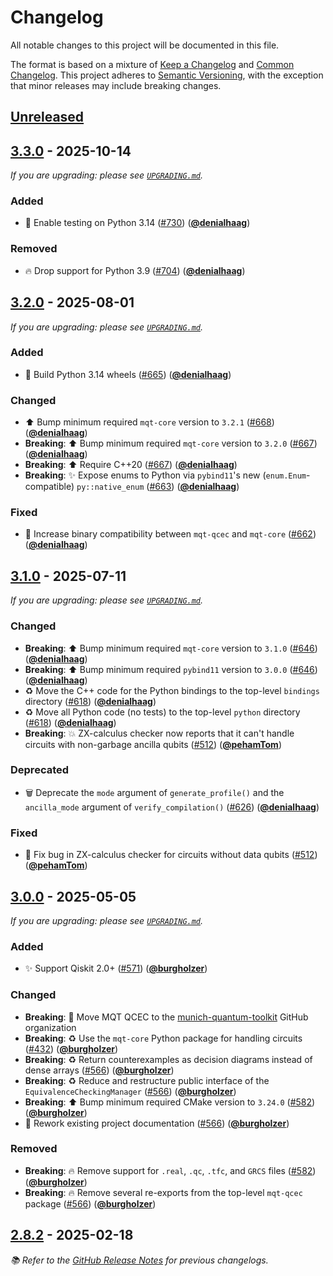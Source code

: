 <!-- Entries in each category are sorted by merge time, with the latest PRs appearing first. -->

# Changelog

All notable changes to this project will be documented in this file.

The format is based on a mixture of [Keep a Changelog] and [Common Changelog].
This project adheres to [Semantic Versioning], with the exception that minor releases may include breaking changes.

## [Unreleased]

## [3.3.0] - 2025-10-14

_If you are upgrading: please see [`UPGRADING.md`](UPGRADING.md#330)._

### Added

- 👷 Enable testing on Python 3.14 ([#730]) ([**@denialhaag**])

### Removed

- 🔥 Drop support for Python 3.9 ([#704]) ([**@denialhaag**])

## [3.2.0] - 2025-08-01

_If you are upgrading: please see [`UPGRADING.md`](UPGRADING.md#320)._

### Added

- 🐍 Build Python 3.14 wheels ([#665]) ([**@denialhaag**])

### Changed

- ⬆️ Bump minimum required `mqt-core` version to `3.2.1` ([#668]) ([**@denialhaag**])
- **Breaking**: ⬆️ Bump minimum required `mqt-core` version to `3.2.0` ([#667]) ([**@denialhaag**])
- **Breaking**: ⬆️ Require C++20 ([#667]) ([**@denialhaag**])
- **Breaking**: ✨ Expose enums to Python via `pybind11`'s new (`enum.Enum`-compatible) `py::native_enum` ([#663]) ([**@denialhaag**])

### Fixed

- 🚸 Increase binary compatibility between `mqt-qcec` and `mqt-core` ([#662]) ([**@denialhaag**])

## [3.1.0] - 2025-07-11

_If you are upgrading: please see [`UPGRADING.md`](UPGRADING.md#310)._

### Changed

- **Breaking**: ⬆️ Bump minimum required `mqt-core` version to `3.1.0` ([#646]) ([**@denialhaag**])
- **Breaking**: ⬆️ Bump minimum required `pybind11` version to `3.0.0` ([#646]) ([**@denialhaag**])
- ♻️ Move the C++ code for the Python bindings to the top-level `bindings` directory ([#618]) ([**@denialhaag**])
- ♻️ Move all Python code (no tests) to the top-level `python` directory ([#618]) ([**@denialhaag**])
- **Breaking**: 💥 ZX-calculus checker now reports that it can't handle circuits with non-garbage ancilla qubits ([#512]) ([**@pehamTom**])

### Deprecated

- 🗑️ Deprecate the `mode` argument of `generate_profile()` and the `ancilla_mode` argument of `verify_compilation()` ([#626]) ([**@denialhaag**])

### Fixed

- 🐛 Fix bug in ZX-calculus checker for circuits without data qubits ([#512]) ([**@pehamTom**])

## [3.0.0] - 2025-05-05

_If you are upgrading: please see [`UPGRADING.md`](UPGRADING.md#300)._

### Added

- ✨ Support Qiskit 2.0+ ([#571]) ([**@burgholzer**])

### Changed

- **Breaking**: 🚚 Move MQT QCEC to the [munich-quantum-toolkit] GitHub organization
- **Breaking**: ♻️ Use the `mqt-core` Python package for handling circuits ([#432]) ([**@burgholzer**])
- **Breaking**: ♻️ Return counterexamples as decision diagrams instead of dense arrays ([#566]) ([**@burgholzer**])
- **Breaking**: ♻️ Reduce and restructure public interface of the `EquivalenceCheckingManager` ([#566]) ([**@burgholzer**])
- **Breaking**: ⬆️ Bump minimum required CMake version to `3.24.0` ([#582]) ([**@burgholzer**])
- 📝 Rework existing project documentation ([#566]) ([**@burgholzer**])

### Removed

- **Breaking**: 🔥 Remove support for `.real`, `.qc`, `.tfc`, and `GRCS` files ([#582]) ([**@burgholzer**])
- **Breaking**: 🔥 Remove several re-exports from the top-level `mqt-qcec` package ([#566]) ([**@burgholzer**])

## [2.8.2] - 2025-02-18

_📚 Refer to the [GitHub Release Notes] for previous changelogs._

<!-- Version links -->

[unreleased]: https://github.com/munich-quantum-toolkit/qcec/compare/v3.3.0...HEAD
[3.3.0]: https://github.com/munich-quantum-toolkit/qcec/releases/tag/v3.3.0
[3.2.0]: https://github.com/munich-quantum-toolkit/qcec/releases/tag/v3.2.0
[3.1.0]: https://github.com/munich-quantum-toolkit/qcec/releases/tag/v3.1.0
[3.0.0]: https://github.com/munich-quantum-toolkit/qcec/releases/tag/v3.0.0
[2.8.2]: https://github.com/munich-quantum-toolkit/qcec/releases/tag/v2.8.2

<!-- PR links -->

[#730]: https://github.com/munich-quantum-toolkit/qcec/pull/730
[#704]: https://github.com/munich-quantum-toolkit/qcec/pull/704
[#699]: https://github.com/munich-quantum-toolkit/qcec/pull/699
[#668]: https://github.com/munich-quantum-toolkit/qcec/pull/668
[#667]: https://github.com/munich-quantum-toolkit/qcec/pull/667
[#665]: https://github.com/munich-quantum-toolkit/qcec/pull/663
[#663]: https://github.com/munich-quantum-toolkit/qcec/pull/663
[#662]: https://github.com/munich-quantum-toolkit/qcec/pull/662
[#646]: https://github.com/munich-quantum-toolkit/qcec/pull/646
[#626]: https://github.com/munich-quantum-toolkit/qcec/pull/626
[#618]: https://github.com/munich-quantum-toolkit/qcec/pull/618
[#582]: https://github.com/munich-quantum-toolkit/qcec/pull/582
[#571]: https://github.com/munich-quantum-toolkit/qcec/pull/571
[#566]: https://github.com/munich-quantum-toolkit/qcec/pull/566
[#512]: https://github.com/munich-quantum-toolkit/qcec/pull/512
[#432]: https://github.com/munich-quantum-toolkit/qcec/pull/432

<!-- Contributor -->

[**@burgholzer**]: https://github.com/burgholzer
[**@pehamTom**]: https://github.com/pehamTom
[**@denialhaag**]: https://github.com/denialhaag

<!-- General links -->

[Keep a Changelog]: https://keepachangelog.com/en/1.1.0/
[Common Changelog]: https://common-changelog.org
[Semantic Versioning]: https://semver.org/spec/v2.0.0.html
[GitHub Release Notes]: https://github.com/munich-quantum-toolkit/qcec/releases
[munich-quantum-toolkit]: https://github.com/munich-quantum-toolkit
